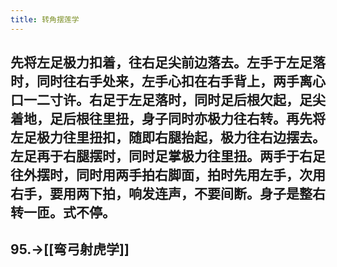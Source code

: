 ```yaml
---
title: 转角摆莲学
---
```


## 先将左足极力扣着，往右足尖前边落去。左手于左足落时，同时往右手处来，左手心扣在右手背上，两手离心口一二寸许。右足于左足落时，同时足后根欠起，足尖着地，足后根往里扭，身子同时亦极力往右转。再先将左足极力往里扭扣，随即右腿抬起，极力往右边摆去。左足再于右腿摆时，同时足掌极力往里扭。两手于右足往外摆时，同时用两手拍右脚面，拍时先用左手，次用右手，要用两下拍，响发连声，不要间断。身子是整右转一匝。式不停。

## 95.->[[弯弓射虎学]]
##
